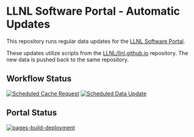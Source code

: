 # LLNL Software Portal - Automatic Updates

This repository runs regular data updates for the [LLNL Software Portal](https://software.llnl.gov/).

These updates utilize scripts from the [LLNL/llnl.github.io](https://github.com/LLNL/llnl.github.io) repository.
The new data is pushed back to the same repository.

## Workflow Status

[![Scheduled Cache Request](https://github.com/lc-bot/llnl.github.io-actions/actions/workflows/cache.yml/badge.svg)](https://github.com/lc-bot/llnl.github.io-actions/actions/workflows/cache.yml)
[![Scheduled Data Update](https://github.com/lc-bot/llnl.github.io-actions/actions/workflows/update.yml/badge.svg)](https://github.com/lc-bot/llnl.github.io-actions/actions/workflows/update.yml)

## Portal Status

[![pages-build-deployment](https://github.com/LLNL/llnl.github.io/actions/workflows/pages/pages-build-deployment/badge.svg)](https://github.com/LLNL/llnl.github.io/actions/workflows/pages/pages-build-deployment)
